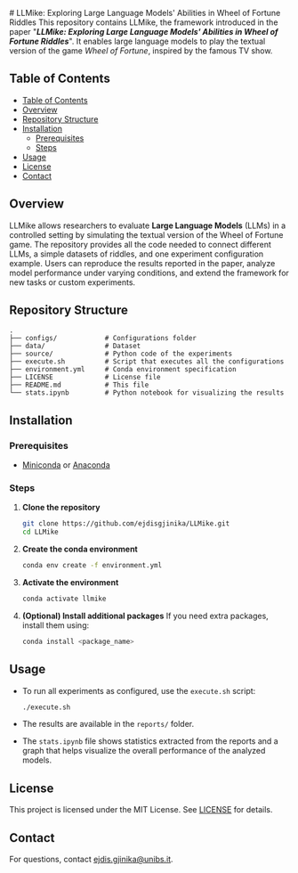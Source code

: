 # LLMike: Exploring Large Language Models' Abilities in Wheel of Fortune Riddles
This repository contains LLMike, the framework introduced in the paper "***LLMike: Exploring Large Language Models' Abilities in Wheel of Fortune Riddles***". It enables large language models to play the textual version of the game *Wheel of Fortune*, inspired by the famous TV show.

## Table of Contents

- [Table of Contents](#table-of-contents)
- [Overview](#overview)
- [Repository Structure](#repository-structure)
- [Installation](#installation)
  - [Prerequisites](#prerequisites)
  - [Steps](#steps)
- [Usage](#usage)
- [License](#license)
- [Contact](#contact)

## Overview
LLMike allows researchers to evaluate **Large Language Models** (LLMs) in a controlled setting by simulating the textual version of the Wheel of Fortune game. The repository provides all the code needed to connect different LLMs, a simple datasets of riddles, and one experiment configuration example. Users can reproduce the results reported in the paper, analyze model performance under varying conditions, and extend the framework for new tasks or custom experiments.


## Repository Structure
```
.
├── configs/            # Configurations folder
├── data/               # Dataset 
├── source/             # Python code of the experiments
├── execute.sh          # Script that executes all the configurations
├── environment.yml     # Conda environment specification
├── LICENSE             # License file
├── README.md           # This file 
└── stats.ipynb         # Python notebook for visualizing the results
```

## Installation

### Prerequisites
- [Miniconda](https://docs.conda.io/en/latest/miniconda.html) or [Anaconda](https://www.anaconda.com/)

### Steps

1. **Clone the repository**
   ```bash
   git clone https://github.com/ejdisgjinika/LLMike.git
   cd LLMike
   ```

2. **Create the conda environment**
   ```bash
   conda env create -f environment.yml
   ```

3. **Activate the environment**
   ```bash
   conda activate llmike
   ```

4. **(Optional) Install additional packages**
   If you need extra packages, install them using:
   ```bash
   conda install <package_name>
   ```

## Usage

- To run all experiments as configured, use the `execute.sh` script:
  ```bash
  ./execute.sh
  ```

- The results are available in the `reports/` folder.
- The `stats.ipynb` file shows statistics extracted from the reports and a graph that helps visualize the overall performance of the analyzed models.

## License

This project is licensed under the MIT License. See [LICENSE](LICENSE) for details.

## Contact

For questions, contact [ejdis.gjinika@unibs.it](mailto:ejdis.gjinika@unibs.it).
